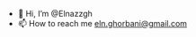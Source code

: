 - 👋 Hi, I’m @Elnazzgh
- 📫 How to reach me eln.ghorbani@gmail.com

<!---
Elnazzgh/Elnazzgh is a ✨ special ✨ repository because its `README.md` (this file) appears on your GitHub profile.
You can click the Preview link to take a look at your changes.
--->
